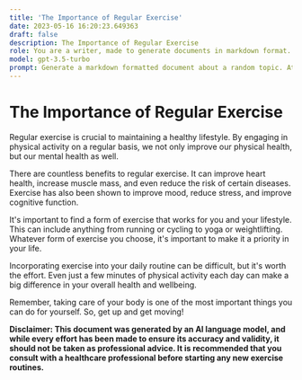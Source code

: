 ```yaml
---
title: 'The Importance of Regular Exercise'
date: 2023-05-16 16:20:23.649363
draft: false
description: The Importance of Regular Exercise
role: You are a writer, made to generate documents in markdown format. It is very important that all of the documents you generate are in valid markdown format.
model: gpt-3.5-turbo
prompt: Generate a markdown formatted document about a random topic. At the bottom, include a disclaimer explaining that the document was generated by you. The first line of the document should be the title. Make sure that the entire document is in proper markdown format, using a mix of various tags to make the document visually appealing.
---
```


# The Importance of Regular Exercise

Regular exercise is crucial to maintaining a healthy lifestyle. By engaging in physical activity on a regular basis, we not only improve our physical health, but our mental health as well.

There are countless benefits to regular exercise. It can improve heart health, increase muscle mass, and even reduce the risk of certain diseases. Exercise has also been shown to improve mood, reduce stress, and improve cognitive function.

It's important to find a form of exercise that works for you and your lifestyle. This can include anything from running or cycling to yoga or weightlifting. Whatever form of exercise you choose, it's important to make it a priority in your life.

Incorporating exercise into your daily routine can be difficult, but it's worth the effort. Even just a few minutes of physical activity each day can make a big difference in your overall health and wellbeing.

Remember, taking care of your body is one of the most important things you can do for yourself. So, get up and get moving!

**Disclaimer: This document was generated by an AI language model, and while every effort has been made to ensure its accuracy and validity, it should not be taken as professional advice. It is recommended that you consult with a healthcare professional before starting any new exercise routines.**